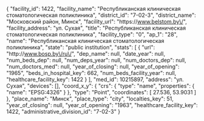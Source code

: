 {
    "facility_id": 1422,
    "facility_name": "Республиканская клиническая стоматологическая поликлиника",
    "district_id": "7-02-3",
    "district_name": "Московский район, Минск",
    "facility_url": "https:\/\/www.belstom.by\/",
    "facility_address": "ул. Сухая",
    "title": "Республиканская клиническая стоматологическая поликлиника",
    "facility_type": "0",
    "ap_1": "28",
    "name": "Республиканская клиническая стоматологическая поликлиника",
    "state": "public institution",
    "stats": [
        {
            "url": "http:\/\/www.bosp.by\/ru\/",
            "dep_name": null,
            "date_year": null,
            "num_beds_dep": null,
            "num_deps_year": null,
            "num_doctors_dep": null,
            "num_doctors_med": null,
            "year_of_closing": null,
            "year_of_opening": "1965",
            "beds_in_hospital_key": 662,
            "num_beds_facility_year": null,
            "healthcare_facility_key": 1422
        }
    ],
    "med_id": 10215897,
    "address": "ул. Сухая",
    "devices": [],
    "coord_x_y": {
        "crs": {
            "type": "name",
            "properties": {
                "name": "EPSG:4326"
            }
        },
        "type": "Point",
        "coordinates": [
            27.536,
            53.9031
        ]
    },
    "place_name": "Минск",
    "place_type": "city",
    "localties_key": 51,
    "year_of_closing": null,
    "year_of_opening": "1963",
    "healthcare_facility_key": 1422,
    "administrative_division_id": "7-02-3"
}